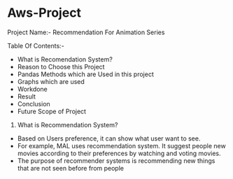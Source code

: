# Aws-Project

Project Name:- Recommendation For Animation Series

Table Of Contents:-

- What is Recomendation System?
- Reason to Choose this Project
- Pandas Methods which are Used in this project
- Graphs which are used
- Workdone
- Result
- Conclusion
- Future Scope of Project

1) What is Recommendation System?


- Based on Users preference, it can show what user want to see.
- For example, MAL uses recommendation system. It suggest people new movies according to their preferences by watching and voting movies.
- The purpose of recommender systems is recommending new things that are not seen before from people

